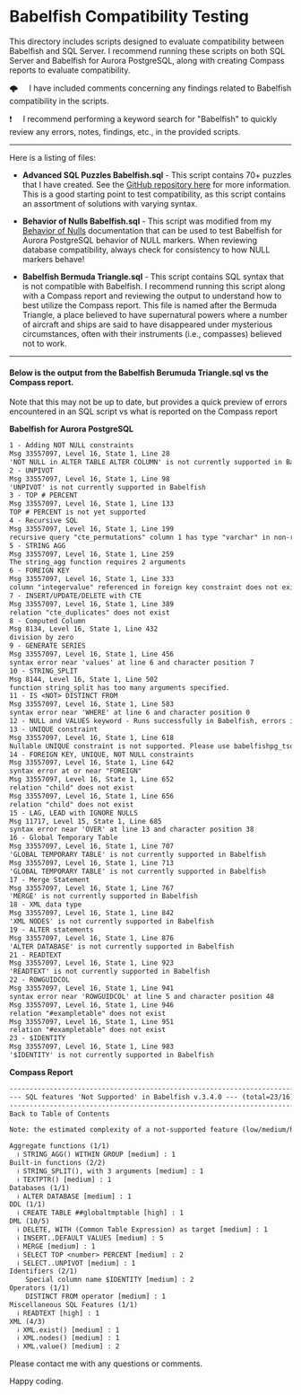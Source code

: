 # Babelfish Compatibility Testing

This directory includes scripts designed to evaluate compatibility between Babelfish and SQL Server.  I recommend running these scripts on both SQL Server and Babelfish for Aurora PostgreSQL, along with creating Compass reports to evaluate compatibility.

🌩️&nbsp;&nbsp;&nbsp;&nbsp;&nbsp;I have included comments concerning any findings related to Babelfish compatibility in the scripts.  

❗&nbsp;&nbsp;&nbsp;&nbsp;&nbsp;I recommend performing a keyword search for "Babelfish" to quickly review any errors, notes, findings, etc., in the provided scripts.

-----------

Here is a listing of files:

*  **Advanced SQL Puzzles Babelfish.sql** - This script contains 70+ puzzles that I have created.  See the [GitHub repository here](https://github.com/smpetersgithub/AdvancedSQLPuzzles/tree/main/Advanced%20SQL%20Puzzles) for more information.  This is a good starting point to test compatibility, as this script contains an assortment of solutions with varying syntax.

*  **Behavior of Nulls Babelfish.sql** - This script was modified from my [Behavior of Nulls](https://github.com/smpetersgithub/AdvancedSQLPuzzles/tree/main/Database%20Articles/Behavior%20Of%20Nulls) documentation that can be used to test Babelfish for Aurora PostgreSQL behavior of NULL markers.  When reviewing database compatibility, always check for consistency to how NULL markers behave!

*  **Babelfish Bermuda Triangle.sql** - This script contains SQL syntax that is not compatible with Babelfish.  I recommend running this script along with a Compass report and reviewing the output to understand how to best utilize the Compass report.  This file is named after the Bermuda Triangle, a place believed to have supernatural powers where a number of aircraft and ships are said to have disappeared under mysterious circumstances, often with their instruments (i.e., compasses) believed not to work.

---------------------

#### Below is the output from the Babelfish Berumuda Triangle.sql vs the Compass report.     

Note that this may not be up to date, but provides a quick preview of errors encountered in an SQL script vs what is reported on the Compass report   

**Babelfish for Aurora PostgreSQL**    
```txt
1 - Adding NOT NULL constraints
Msg 33557097, Level 16, State 1, Line 28
'NOT NULL in ALTER TABLE ALTER COLUMN' is not currently supported in Babelfish
2 - UNPIVOT
Msg 33557097, Level 16, State 1, Line 98
'UNPIVOT' is not currently supported in Babelfish
3 - TOP # PERCENT
Msg 33557097, Level 16, State 1, Line 133
TOP # PERCENT is not yet supported
4 - Recursive SQL
Msg 33557097, Level 16, State 1, Line 199
recursive query "cte_permutations" column 1 has type "varchar" in non-recursive term but type text overall
5 - STRING AGG
Msg 33557097, Level 16, State 1, Line 259
The string_agg function requires 2 arguments
6 - FOREIGN KEY
Msg 33557097, Level 16, State 1, Line 333
column "integervalue" referenced in foreign key constraint does not exist
7 - INSERT/UPDATE/DELETE with CTE
Msg 33557097, Level 16, State 1, Line 389
relation "cte_duplicates" does not exist
8 - Computed Column
Msg 8134, Level 16, State 1, Line 432
division by zero
9 - GENERATE SERIES
Msg 33557097, Level 16, State 1, Line 456
syntax error near 'values' at line 6 and character position 7
10 - STRING_SPLIT
Msg 8144, Level 16, State 1, Line 502
function string_split has too many arguments specified.
11 - IS <NOT> DISTINCT FROM
Msg 33557097, Level 16, State 1, Line 583
syntax error near 'WHERE' at line 6 and character position 0
12 - NULL and VALUES keyword - Runs successfully in Babelfish, errors in SQL Server
13 - UNIQUE constraint
Msg 33557097, Level 16, State 1, Line 618
Nullable UNIQUE constraint is not supported. Please use babelfishpg_tsql.escape_hatch_unique_constraint to ignore or add a NOT NULL constraint
14 - FOREIGN KEY, UNIQUE, NOT NULL constraints
Msg 33557097, Level 16, State 1, Line 642
syntax error at or near "FOREIGN"
Msg 33557097, Level 16, State 1, Line 652
relation "child" does not exist
Msg 33557097, Level 16, State 1, Line 656
relation "child" does not exist
15 - LAG, LEAD with IGNORE NULLS
Msg 11717, Level 15, State 1, Line 685
syntax error near 'OVER' at line 13 and character position 38
16 - Global Temporary Table
Msg 33557097, Level 16, State 1, Line 707
'GLOBAL TEMPORARY TABLE' is not currently supported in Babelfish
Msg 33557097, Level 16, State 1, Line 713
'GLOBAL TEMPORARY TABLE' is not currently supported in Babelfish
17 - Merge Statement
Msg 33557097, Level 16, State 1, Line 767
'MERGE' is not currently supported in Babelfish
18 - XML data type
Msg 33557097, Level 16, State 1, Line 842
'XML NODES' is not currently supported in Babelfish
19 - ALTER statements
Msg 33557097, Level 16, State 1, Line 876
'ALTER DATABASE' is not currently supported in Babelfish
21 - READTEXT
Msg 33557097, Level 16, State 1, Line 923
'READTEXT' is not currently supported in Babelfish
22 - ROWGUIDCOL
Msg 33557097, Level 16, State 1, Line 941
syntax error near 'ROWGUIDCOL' at line 5 and character position 48
Msg 33557097, Level 16, State 1, Line 946
relation "#exampletable" does not exist
Msg 33557097, Level 16, State 1, Line 951
relation "#exampletable" does not exist
23 - $IDENTITY
Msg 33557097, Level 16, State 1, Line 983
'$IDENTITY' is not currently supported in Babelfish
```

**Compass Report**    
```txt
--------------------------------------------------------------------------------
--- SQL features 'Not Supported' in Babelfish v.3.4.0 --- (total=23/16) --------
--------------------------------------------------------------------------------
Back to Table of Contents

Note: the estimated complexity of a not-supported feature (low/medium/high) is indicated in square brackets

Aggregate functions (1/1)
  ℹ STRING_AGG() WITHIN GROUP [medium] : 1
Built-in functions (2/2)
  ℹ STRING_SPLIT(), with 3 arguments [medium] : 1
  ℹ TEXTPTR() [medium] : 1
Databases (1/1)
  ℹ ALTER DATABASE [medium] : 1
DDL (1/1)
  ℹ CREATE TABLE ##globaltmptable [high] : 1
DML (10/5)
  ℹ DELETE, WITH (Common Table Expression) as target [medium] : 1
  ℹ INSERT..DEFAULT VALUES [medium] : 5
  ℹ MERGE [medium] : 1
  ℹ SELECT TOP <number> PERCENT [medium] : 2
  ℹ SELECT..UNPIVOT [medium] : 1
Identifiers (2/1)
    Special column name $IDENTITY [medium] : 2
Operators (1/1)
    DISTINCT FROM operator [medium] : 1
Miscellaneous SQL Features (1/1)
  ℹ READTEXT [high] : 1
XML (4/3)
  ℹ XML.exist() [medium] : 1
  ℹ XML.nodes() [medium] : 1
  ℹ XML.value() [medium] : 2
```

Please contact me with any questions or comments.

Happy coding.

